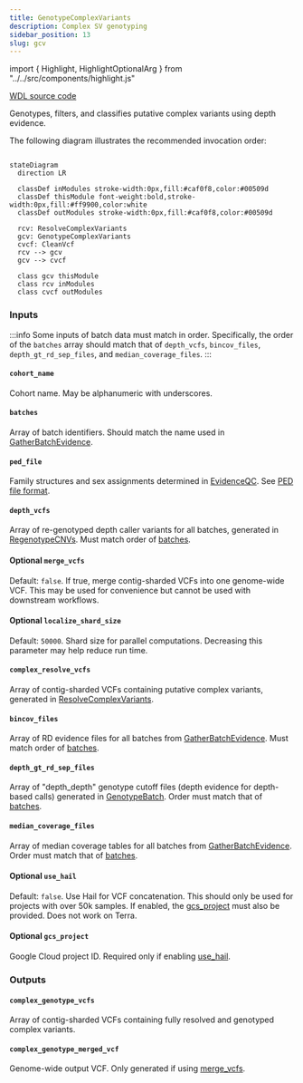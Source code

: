 ```yaml
---
title: GenotypeComplexVariants
description: Complex SV genotyping
sidebar_position: 13
slug: gcv
---
```


import { Highlight, HighlightOptionalArg } from "../../src/components/highlight.js"

[WDL source code](https://github.com/broadinstitute/gatk-sv/blob/main/wdl/GenotypeComplexVariants.wdl)

Genotypes, filters, and classifies putative complex variants using depth evidence.

The following diagram illustrates the recommended invocation order:

```mermaid

stateDiagram
  direction LR
  
  classDef inModules stroke-width:0px,fill:#caf0f8,color:#00509d
  classDef thisModule font-weight:bold,stroke-width:0px,fill:#ff9900,color:white
  classDef outModules stroke-width:0px,fill:#caf0f8,color:#00509d

  rcv: ResolveComplexVariants
  gcv: GenotypeComplexVariants
  cvcf: CleanVcf
  rcv --> gcv
  gcv --> cvcf
  
  class gcv thisModule
  class rcv inModules
  class cvcf outModules
```

### Inputs

:::info
Some inputs of batch data must match in order. Specifically, the order of the `batches` array should match that of
`depth_vcfs`, `bincov_files`, `depth_gt_rd_sep_files`, and `median_coverage_files`.
:::

#### `cohort_name`
Cohort name. May be alphanumeric with underscores.

#### `batches`
Array of batch identifiers. Should match the name used in [GatherBatchEvidence](./gbe#batch).

#### `ped_file`
Family structures and sex assignments determined in [EvidenceQC](./eqc). See [PED file format](/docs/gs/inputs#ped-format).

#### `depth_vcfs`
Array of re-genotyped depth caller variants for all batches, generated in [RegenotypeCNVs](./rgcnvs#regenotyped_depth_vcfs).
Must match order of [batches](#batches).

#### <HighlightOptionalArg>Optional</HighlightOptionalArg>  `merge_vcfs`
Default: `false`. If true, merge contig-sharded VCFs into one genome-wide VCF. This may be used for convenience but cannot be used with
downstream workflows.

#### <HighlightOptionalArg>Optional</HighlightOptionalArg> `localize_shard_size`
Default: `50000`. Shard size for parallel computations. Decreasing this parameter may help reduce run time.

#### `complex_resolve_vcfs`
Array of contig-sharded VCFs containing putative complex variants, generated in [ResolveComplexVariants](./rcv#complex_resolve_vcfs).

#### `bincov_files`
Array of RD evidence files for all batches from [GatherBatchEvidence](./gbe#counts). Must match order of [batches](#batches).

#### `depth_gt_rd_sep_files`
Array of "depth_depth" genotype cutoff files (depth evidence for depth-based calls) generated in
[GenotypeBatch](./gb#trained_genotype___sepcutoff). Order must match that of [batches](#batches).

#### `median_coverage_files`
Array of median coverage tables for all batches from [GatherBatchEvidence](./gbe#median_cov). Order must match that of [batches](#batches).

#### <HighlightOptionalArg>Optional</HighlightOptionalArg> `use_hail`
Default: `false`. Use Hail for VCF concatenation. This should only be used for projects with over 50k samples. If enabled, the
[gcs_project](#gcs_project) must also be provided. Does not work on Terra.

#### <HighlightOptionalArg>Optional</HighlightOptionalArg> `gcs_project`
Google Cloud project ID. Required only if enabling [use_hail](#optional-use_hail).

### Outputs

#### `complex_genotype_vcfs`
Array of contig-sharded VCFs containing fully resolved and genotyped complex variants.

#### `complex_genotype_merged_vcf`
Genome-wide output VCF. Only generated if using [merge_vcfs](#optional--merge_vcfs).
